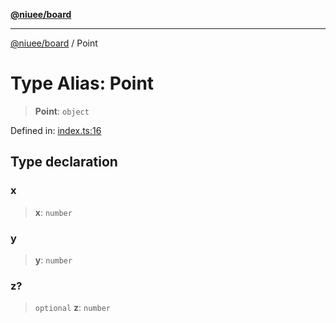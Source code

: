 [**@niuee/board**](../README.md)

***

[@niuee/board](../globals.md) / Point

# Type Alias: Point

> **Point**: `object`

Defined in: [index.ts:16](https://github.com/niuee/board/blob/a0a1179721d4f4b943b6a9bc156753ac9737e502/src/index.ts#L16)

## Type declaration

### x

> **x**: `number`

### y

> **y**: `number`

### z?

> `optional` **z**: `number`
